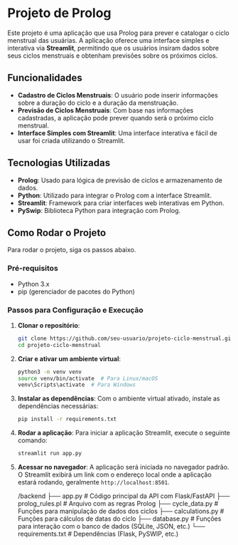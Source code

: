 # Projeto de Prolog

Este projeto é uma aplicação que usa Prolog para prever e catalogar o ciclo menstrual das usuárias. A aplicação oferece uma interface simples e interativa via **Streamlit**, permitindo que os usuários insiram dados sobre seus ciclos menstruais e obtenham previsões sobre os próximos ciclos.

## Funcionalidades

- **Cadastro de Ciclos Menstruais**: O usuário pode inserir informações sobre a duração do ciclo e a duração da menstruação.
- **Previsão de Ciclos Menstruais**: Com base nas informações cadastradas, a aplicação pode prever quando será o próximo ciclo menstrual.
- **Interface Simples com Streamlit**: Uma interface interativa e fácil de usar foi criada utilizando o Streamlit.

## Tecnologias Utilizadas

- **Prolog**: Usado para lógica de previsão de ciclos e armazenamento de dados.
- **Python**: Utilizado para integrar o Prolog com a interface Streamlit.
- **Streamlit**: Framework para criar interfaces web interativas em Python.
- **PySwip**: Biblioteca Python para integração com Prolog.

## Como Rodar o Projeto

Para rodar o projeto, siga os passos abaixo.

### Pré-requisitos

- Python 3.x
- pip (gerenciador de pacotes do Python)

### Passos para Configuração e Execução

1. **Clonar o repositório**:
    ```bash
    git clone https://github.com/seu-usuario/projeto-ciclo-menstrual.git
    cd projeto-ciclo-menstrual
    ```

2. **Criar e ativar um ambiente virtual**:
    ```bash
    python3 -m venv venv
    source venv/bin/activate  # Para Linux/macOS
    venv\Scripts\activate  # Para Windows
    ```

3. **Instalar as dependências**:
    Com o ambiente virtual ativado, instale as dependências necessárias:
    ```bash
    pip install -r requirements.txt
    ```

4. **Rodar a aplicação**:
    Para iniciar a aplicação Streamlit, execute o seguinte comando:
    ```bash
    streamlit run app.py
    ```

5. **Acessar no navegador**:
    A aplicação será iniciada no navegador padrão. O Streamlit exibirá um link com o endereço local onde a aplicação estará rodando, geralmente `http://localhost:8501`.



    /backend
  ├── app.py                # Código principal da API com Flask/FastAPI
  ├── prolog_rules.pl       # Arquivo com as    regras Prolog
  ├── cycle_data.py         # Funções para manipulação de dados dos ciclos
  ├── calculations.py       # Funções para cálculos de datas do ciclo
  ├── database.py           # Funções para interação com o banco de dados (SQLite, JSON, etc.)
  └── requirements.txt      # Dependências (Flask, PySWIP, etc.)



